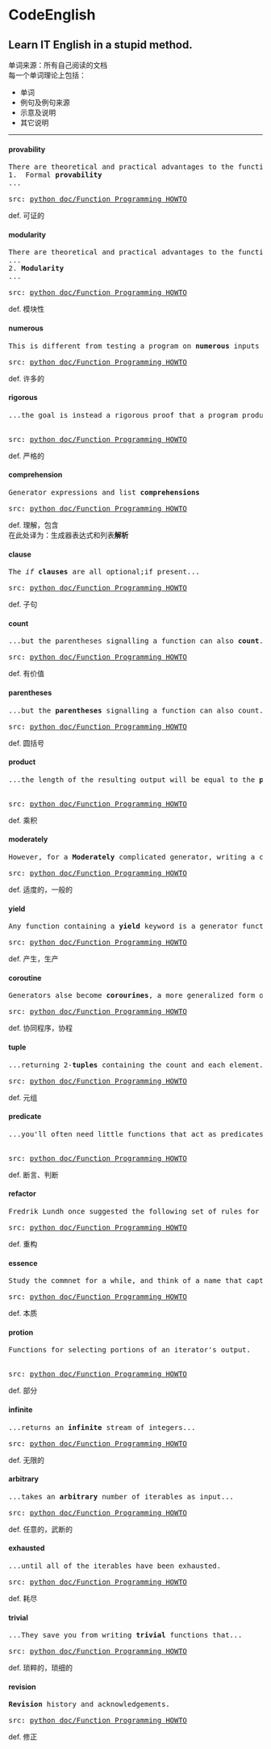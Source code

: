 # CodeEnglish
Learn IT English in a stupid method.
--------
单词来源：所有自己阅读的文档  
每一个单词理论上包括：
  
+  单词
+  例句及例句来源
+  示意及说明
+  其它说明
--------

#### provability

<pre>
There are theoretical and practical advantages to the function style:
1.  Formal <b>provability</b>
...

src: <a href="https://docs.python.org/2/howto/functional.html">python doc/Function Programming HOWTO</a>
</pre>

def. 可证的

#### modularity 

<pre>
There are theoretical and practical advantages to the function style:
...
2. <b>Modularity</b>
...

src: <a href="https://docs.python.org/2/howto/functional.html">python doc/Function Programming HOWTO</a>
</pre>

def. 模块性

#### numerous

<pre>
This is different from testing a program on <b>numerous</b> inputs and concluding ths its output is usually correct....

src: <a href="https://docs.python.org/2/howto/functional.html">python doc/Function Programming HOWTO</a>
</pre>

def. 许多的

#### rigorous

<pre>
...the goal is instead a rigorous proof that a program produces the right result for all possible inputs.


src: <a href="https://docs.python.org/2/howto/functional.html">python doc/Function Programming HOWTO</a>
</pre>

def. 严格的

#### comprehension

<pre>
Generator expressions and list <b>comprehensions</b>

src: <a href="https://docs.python.org/2/howto/functional.html">python doc/Function Programming HOWTO</a>
</pre> 

def. 理解，包含  
在此处译为：生成器表达式和列表<b>解析</b>

#### clause

<pre>
The <i>if</i> <b>clauses</b> are all optional;if present...

src: <a href="https://docs.python.org/2/howto/functional.html">python doc/Function Programming HOWTO</a>
</pre>

def. 子句

#### count 

<pre>
...but the parentheses signalling a function can also <b>count</b>.

src: <a href="https://docs.python.org/2/howto/functional.html">python doc/Function Programming HOWTO</a>
</pre>

def. 有价值

#### parentheses

<pre>
...but the <b>parentheses</b> signalling a function can also count.

src: <a href="https://docs.python.org/2/howto/functional.html">python doc/Function Programming HOWTO</a>
</pre>

def. 圆括号

#### product

<pre>
...the length of the resulting output will be equal to the <b>product</b> of the lengths of all the sequences.


src: <a href="https://docs.python.org/2/howto/functional.html">python doc/Function Programming HOWTO</a>
</pre>

def. 乘积

#### moderately
<pre>
However, for a <b>Moderately</b> complicated generator, writing a corresponding class can be musch messier.

src: <a href="https://docs.python.org/2/howto/functional.html">python doc/Function Programming HOWTO</a>
</pre>

def. 适度的，一般的

#### yield

<pre>
Any function containing a <b>yield</b> keyword is a generator function...

src: <a href="https://docs.python.org/2/howto/functional.html">python doc/Function Programming HOWTO</a>
</pre>

def. 产生，生产

#### coroutine
<pre>
Generators alse become <b>corourines</b>, a more generalized form of subroutines.	

src: <a href="https://docs.python.org/2/howto/functional.html">python doc/Function Programming HOWTO</a>
</pre>

def. 协同程序，协程

#### tuple
<pre>
...returning 2-<b>tuples</b> containing the count and each element.

src: <a href="https://docs.python.org/2/howto/functional.html">python doc/Function Programming HOWTO</a>
</pre>

def. 元组

#### predicate
<pre>
...you'll often need little functions that act as predicates or...


src: <a href="https://docs.python.org/2/howto/functional.html">python doc/Function Programming HOWTO</a>
</pre>

def. 断言、判断

#### refactor
<pre>
Fredrik Lundh once suggested the following set of rules for <b>refactoring</b> uses of <i>lambda</i>...

src: <a href="https://docs.python.org/2/howto/functional.html">python doc/Function Programming HOWTO</a>
</pre>

def. 重构

#### essence
<pre>
Study the commnet for a while, and think of a name that captures the essence of the comment.

src: <a href="https://docs.python.org/2/howto/functional.html">python doc/Function Programming HOWTO</a>
</pre>

def. 本质

#### protion
<pre>
Functions for selecting portions of an iterator's output.


src: <a href="https://docs.python.org/2/howto/functional.html">python doc/Function Programming HOWTO</a>
</pre>

def. 部分

#### infinite
<pre>
...returns an <b>infinite</b> stream of integers...

src: <a href="https://docs.python.org/2/howto/functional.html">python doc/Function Programming HOWTO</a>
</pre>

def. 无限的  

#### arbitrary
<pre>
...takes an <b>arbitrary</b> number of iterables as input...

src: <a href="https://docs.python.org/2/howto/functional.html">python doc/Function Programming HOWTO</a>
</pre>

def. 任意的，武断的  

#### exhausted
<pre>
...until all of the iterables have been exhausted.

src: <a href="https://docs.python.org/2/howto/functional.html">python doc/Function Programming HOWTO</a>
</pre>

def.  耗尽

#### trivial 

<pre>
...They save you from writing <b>trivial</b> functions that...

src: <a href="https://docs.python.org/2/howto/functional.html">python doc/Function Programming HOWTO</a>
</pre>

def. 琐粹的，琐细的  

#### revision
<pre>
<b>Revision</b> history and acknowledgements.

src: <a href="https://docs.python.org/2/howto/functional.html">python doc/Function Programming HOWTO</a>
</pre>

def. 修正